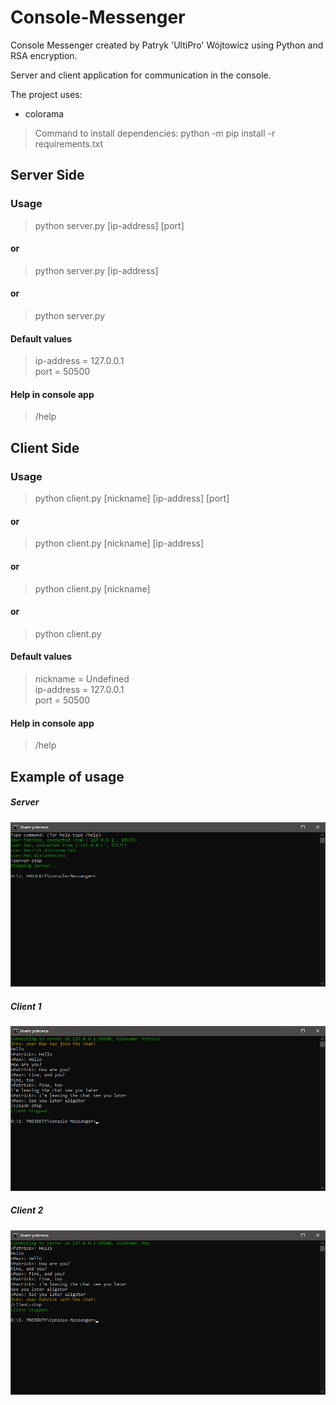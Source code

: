 # Console-Messenger
Console Messenger created by Patryk 'UltiPro' Wójtowicz using Python and RSA encryption.

Server and client application for communication in the console.

The project uses:
<ul>
  <li>colorama</li>
</ul>

> Command to install dependencies: python -m pip install -r requirements.txt

## Server Side

### Usage

> python server.py [ip-address] [port]

#### or

> python server.py [ip-address]

#### or

> python server.py

#### Default values
>ip-address = 127.0.0.1<br/>
>port = 50500

#### Help in console app
> /help

## Client Side

### Usage

> python client.py [nickname] [ip-address] [port]

#### or

> python client.py [nickname] [ip-address]

#### or

> python client.py [nickname]

#### or

> python client.py

#### Default values
>nickname = Undefined<br/>
>ip-address = 127.0.0.1<br/>
>port = 50500

#### Help in console app
> /help

## Example of usage

##### Server

![Console server usage](/screenshots/server.png)

##### Client 1

![Console user1 usage](/screenshots/chat1.png)

##### Client 2

![Console user2 usage](/screenshots/chat2.png)

